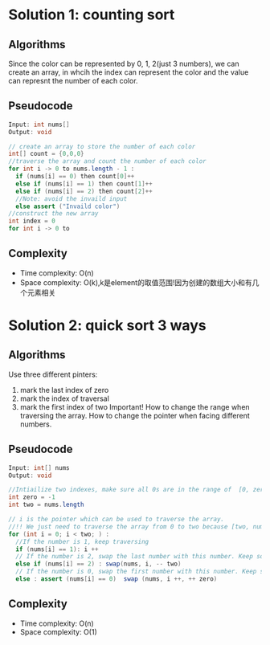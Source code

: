 # Solution 1: counting sort
## Algorithms
Since the color can be represented by 0, 1, 2(just 3 numbers), we can create an array, in whcih the index can represent the color and the value can represnt the number of each color.
## Pseudocode
``` Java
Input: int nums[]
Output: void

// create an array to store the number of each color
int[] count = {0,0,0}
//traverse the array and count the number of each color
for int i -> 0 to nums.length - 1 :
  if (nums[i] == 0) then count[0]++
  else if (nums[i] == 1) then count[1]++
  else if (nums[i] == 2) then count[2]++
  //Note: avoid the invaild input
  else assert ("Invaild color")
//construct the new array 
int index = 0
for int i -> 0 to
```
## Complexity
- Time complexity: O(n)
- Space complexity: O(k),k是element的取值范围!因为创建的数组大小和有几个元素相关
# Solution 2: quick sort 3 ways
## Algorithms
Use three different pinters:
1. mark the last index of zero
2. mark the index of traversal
3. mark the first index of two
Important! How to change the range when traversing the array. How to change the pointer when facing different numbers.
## Pseudocode
``` Java
Input: int[] nums
Output: void 

//Intiailize two indexes, make sure all 0s are in the range of  [0, zero] and all 2s are in the range of [two, nums.length - 1] 
int zero = -1
int two = nums.length

// i is the pointer which can be used to traverse the array.
//!! We just need to traverse the array from 0 to two because [two, nums.length - 1] are sorted well. 
for (int i = 0; i < two; ) :
  //If the number is 1, keep traversing
  if (nums[i] == 1): i ++
  // If the number is 2, swap the last number with this number. Keep sorting from the number that has been swaped yet.
  else if (nums[i] == 2) : swap(nums, i, -- two)
  // If the number is 0, swap the first number with this number. Keep sorting from the next one.  
  else : assert (nums[i] == 0)  swap (nums, i ++, ++ zero)
```
## Complexity
- Time complexity: O(n)
- Space complexity: O(1)
